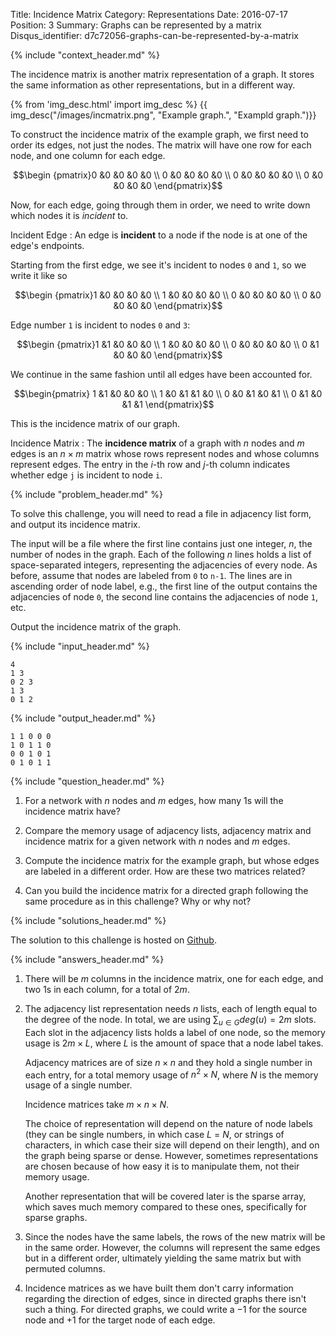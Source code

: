 Title: Incidence Matrix
Category: Representations
Date: 2016-07-17
Position: 3
Summary: Graphs can be represented by a matrix
Disqus_identifier: d7c72056-graphs-can-be-represented-by-a-matrix

{% include "context_header.md" %}

The incidence matrix is another matrix representation of a graph. It stores
the same information as other representations, but in a different way.

{% from 'img_desc.html' import img_desc %}
{{ img_desc("/images/incmatrix.png",
            "Example graph.",
            "Exampld graph.")}}

To construct the incidence matrix of the example graph, we first need to
order its edges, not just the nodes. The matrix will have one row for each
node, and one column for each edge.

$$\begin {pmatrix}0  &0  &0  &0  &0 \\ 0  &0  &0  &0  &0 \\ 0  &0  &0  &0  &0 \\ 0  &0  &0  &0  &0 \end{pmatrix}$$

Now, for each edge, going through them in order, we need to write down
which nodes it is *incident* to.

Incident Edge[](#incident-edge)
: An edge is **incident** to a node if the node is at one of the edge's
endpoints.

Starting from the first edge, we see it's incident to nodes `0` and `1`, so
we write it like so

$$\begin {pmatrix}1  &0  &0  &0  &0 \\ 1  &0  &0  &0  &0 \\ 0  &0  &0  &0  &0 \\ 0  &0  &0  &0  &0 \end{pmatrix}$$

Edge number `1` is incident to nodes `0` and `3`:

$$\begin {pmatrix}1  &1  &0  &0  &0 \\ 1  &0  &0  &0  &0 \\ 0  &0  &0  &0  &0 \\ 0  &1  &0  &0  &0 \end{pmatrix}$$

We continue in the same fashion until all edges have been accounted for.

$$\begin{pmatrix} 1  &1  &0  &0  &0 \\ 1  &0  &1  &1  &0 \\ 0  &0  &1  &0  &1 \\ 0  &1  &0  &1  &1 \end{pmatrix}$$


This is the incidence matrix of our graph.

Incidence Matrix[](#adjacency-matrix)
: The **incidence matrix** of a graph with $n$ nodes and $m$ edges is an
$n \times m$ matrix whose rows represent nodes and whose columns represent
edges. The entry in the $i$-th row and $j$-th column indicates whether edge
`j` is incident to node `i`.


{% include "problem_header.md" %}

To solve this challenge, you will need to read a file in adjacency list
form, and output its incidence matrix.

The input will be a file where the first line contains just one integer,
$n$, the number of nodes in the graph. Each of the following $n$ lines
holds a list of space-separated integers, representing the adjacencies of
every node. As before, assume that nodes are labeled from `0` to `n-1`. The
lines are in ascending order of node label, e.g., the first line of the
output contains the adjacencies of node `0`, the second line contains the
adjacencies of node `1`, etc.

Output the incidence matrix of the graph.


{% include "input_header.md" %}

```
4
1 3
0 2 3
1 3
0 1 2
```

{% include "output_header.md" %}

```
1 1 0 0 0
1 0 1 1 0
0 0 1 0 1
0 1 0 1 1
```

{% include "question_header.md" %}

1. For a network with $n$ nodes and $m$ edges, how many $1$s will the
   incidence matrix have?

2. Compare the memory usage of adjacency lists, adjacency matrix and
   incidence matrix for a given network with $n$ nodes and $m$ edges.

3. Compute the incidence matrix for the example graph, but whose edges are
   labeled in a different order. How are these two matrices related?

4. Can you build the incidence matrix for a directed graph following the
   same procedure as in this challenge? Why or why not?


{% include "solutions_header.md" %}

The solution to this challenge is hosted on
[Github](https://github.com/leotrs/erdos/blob/master/solutions/reprs/incmatrix.py).

{% include "answers_header.md" %}

1. There will be $m$ columns in the incidence matrix, one for each edge,
   and two $1$s in each column, for a total of $2m$.

2. The adjacency list representation needs $n$ lists, each of length equal
   to the degree of the node.  In total, we are using $\sum_{u \in G}
   deg(u) = 2m$ slots.  Each slot in the adjacency lists holds a label of
   one node, so the memory usage is $2m \times L$, where $L$ is the amount
   of space that a node label takes.

    Adjacency matrices are of size $n \times n$ and they hold a single
    number in each entry, for a total memory usage of $n^2 \times N$, where
    $N$ is the memory usage of a single number.

    Incidence matrices take $m \times n \times N$.

    The choice of representation will depend on the nature of node labels
    (they can be single numbers, in which case $L$ = $N$, or strings of
    characters, in which case their size will depend on their length), and
    on the graph being sparse or dense.  However, sometimes representations
    are chosen because of how easy it is to manipulate them, not their
    memory usage.

    Another representation that will be covered later is the sparse array,
    which saves much memory compared to these ones, specifically for
    sparse graphs.

3. Since the nodes have the same labels, the rows of the new matrix will be
   in the same order.  However, the columns will represent the same edges
   but in a different order, ultimately yielding the same matrix but with
   permuted columns.

4. Incidence matrices as we have built them don't carry information
   regarding the direction of edges, since in directed graphs there isn't
   such a thing.  For directed graphs, we could write a $-1$ for the source
   node and $+1$ for the target node of each edge.
